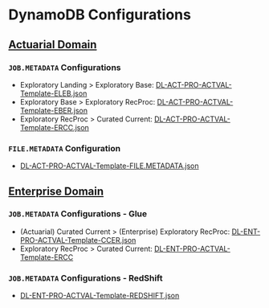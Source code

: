# DynamoDB Configurations

## [Actuarial Domain](Actuarial)

### `JOB.METADATA` Configurations

- Exploratory Landing > Exploratory Base: [DL-ACT-PRO-ACTVAL-Template-ELEB.json](./Actuarial/DL-ACT-PRO-ACTVAL-Template-ELEB.json)
- Exploratory Base > Exploratory RecProc: [DL-ACT-PRO-ACTVAL-Template-EBER.json](./Actuarial/DL-ACT-PRO-ACTVAL-Template-EBER.json)
- Exploratory RecProc > Curated Current: [DL-ACT-PRO-ACTVAL-Template-ERCC.json](./Actuarial/DL-ACT-PRO-ACTVAL-Template-ERCC.json)

### `FILE.METADATA` Configuration

- [DL-ACT-PRO-ACTVAL-Template-FILE.METADATA.json](./Actuarial/DL-ACT-PRO-ACTVAL-Template-FILE.METADATA.json)

## [Enterprise Domain](Enterprise)

### `JOB.METADATA` Configurations - Glue

- (Actuarial) Curated Current > (Enterprise) Exploratory RecProc: [DL-ENT-PRO-ACTVAL-Template-CCER.json](./Enterprise/DL-ENT-PRO-ACTVAL-Template-CCER.json) 
- Exploratory RecProc > Curated Current: [DL-ENT-PRO-ACTVAL-Template-ERCC](./Enterprise/DL-ENT-PRO-ACTVAL-Template-ERCC.json)

### `JOB.METADATA` Configurations - RedShift

- [DL-ENT-PRO-ACTVAL-Template-REDSHIFT.json](./Enterprise/DL-ENT-PRO-ACTVAL-Template-REDSHIFT.json)

